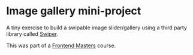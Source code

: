 # Image gallery mini-project

A tiny exercise to build a swipable image slider/gallery using a third party library called [Swiper](https://swiperjs.com/).

This was part of a [Frontend Masters](https://frontendmasters.com/bootcamp/javascript-in-websites/) course.